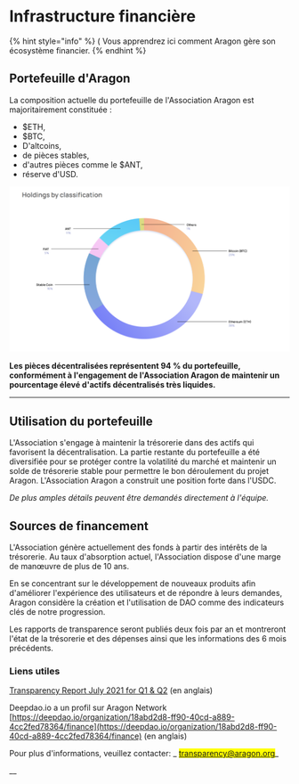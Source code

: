 # Infrastructure financière

{% hint style="info" %}
&#x20;  ( Vous apprendrez ici comment Aragon gère son écosystème financier.
{% endhint %}

## Portefeuille d'Aragon

La composition actuelle du portefeuille de l'Association Aragon est majoritairement constituée :

* $ETH,
* $BTC,
* D'altcoins,
* de pièces stables,
* d'autres pièces comme le $ANT,
* réserve d'USD.

![Cette image montre nos avoirs du troisième trimestre 2021.](<../../.gitbook/assets/Screen Shot 2022-01-23 at 8.49.52 PM.png>)

**Les pièces décentralisées représentent 94 % du portefeuille, conformément à l'engagement de l'Association Aragon de maintenir un pourcentage élevé d'actifs décentralisés très liquides.**

***

## Utilisation du portefeuille

L'Association s'engage à maintenir la trésorerie dans des actifs qui favorisent la décentralisation. La partie restante du portefeuille a été diversifiée pour se protéger contre la volatilité du marché et maintenir un solde de trésorerie stable pour permettre le bon déroulement du projet Aragon. L'Association Aragon a construit une position forte dans l'USDC.

_De plus amples détails peuvent être demandés directement à l'équipe._

## Sources de financement

L'Association génère actuellement des fonds à partir des intérêts de la trésorerie. Au taux d'absorption actuel, l'Association dispose d'une marge de manœuvre de plus de 10 ans.&#x20;

En se concentrant sur le développement de nouveaux produits afin d'améliorer l'expérience des utilisateurs et de répondre à leurs demandes, Aragon considère la création et l'utilisation de DAO comme des indicateurs clés de notre progression.

Les rapports de transparence seront publiés deux fois par an et montreront l'état de la trésorerie et des dépenses ainsi que les informations des 6 mois précédents.

### Liens utiles

[Transparency Report July 2021 for Q1 & Q2](https://assets.website-files.com/5e997428d0f2eb13a90aec8c/60f15e66bc685a9ffefe088e\_Aragon\_Transparency\_Report\_-\_07-21\_18.pdf) (en anglais)

Deepdao.io a un profil sur Aragon Network [https://deepdao.io/organization/18abd2d8-ff90-40cd-a889-4cc2fed78364/finance](https://deepdao.io/organization/18abd2d8-ff90-40cd-a889-4cc2fed78364/finance) (en anglais)

Pour plus d'informations, veuillez contacter: _ <mark style="color:purple;">transparency@aragon.org</mark>_

\_\_
